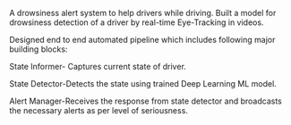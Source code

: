 A drowsiness alert system to help drivers while driving. Built a model for drowsiness detection of a driver by real-time Eye-Tracking in videos.

Designed end to end automated pipeline which includes following major building blocks:

State Informer- Captures current state of driver.

State Detector-Detects the state using trained Deep Learning ML model.

Alert Manager-Receives the response from state detector and broadcasts the necessary alerts as per level of seriousness.
